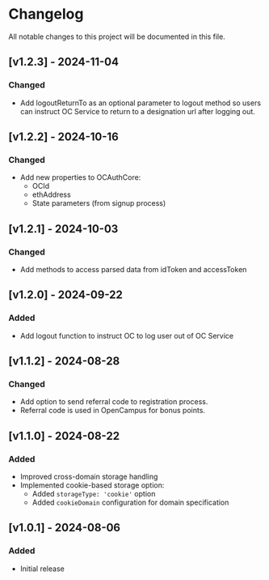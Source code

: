 # Changelog

All notable changes to this project will be documented in this file.

## [v1.2.3] - 2024-11-04
### Changed
- Add logoutReturnTo as an optional parameter to logout method so users can instruct OC Service to return to a designation url after logging out.

## [v1.2.2] - 2024-10-16
### Changed
- Add new properties to OCAuthCore:
    - OCId
    - ethAddress
    - State parameters (from signup process)

## [v1.2.1] - 2024-10-03
### Changed
- Add methods to access parsed data from idToken and accessToken

## [v1.2.0] - 2024-09-22
### Added
- Add logout function to instruct OC to log user out of OC Service

## [v1.1.2] - 2024-08-28
### Changed
- Add option to send referral code to registration process.
- Referral code is used in OpenCampus for bonus points.

## [v1.1.0] - 2024-08-22
### Added
- Improved cross-domain storage handling
- Implemented cookie-based storage option:
  - Added `storageType: 'cookie'` option
  - Added `cookieDomain` configuration for domain specification

## [v1.0.1] - 2024-08-06
### Added
- Initial release

